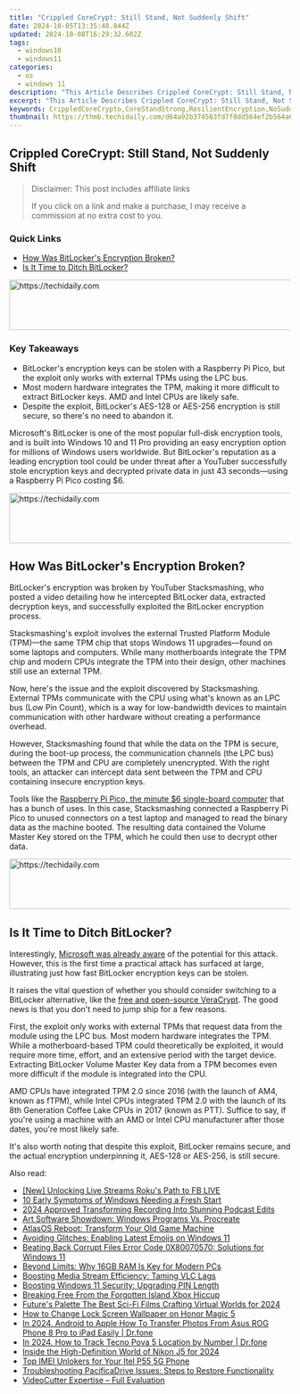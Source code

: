 ```yaml
---
title: "Crippled CoreCrypt: Still Stand, Not Suddenly Shift"
date: 2024-10-05T13:35:48.844Z
updated: 2024-10-08T16:29:32.602Z
tags:
  - windows10
  - windows11
categories:
  - os
  - windows 11
description: "This Article Describes Crippled CoreCrypt: Still Stand, Not Suddenly Shift"
excerpt: "This Article Describes Crippled CoreCrypt: Still Stand, Not Suddenly Shift"
keywords: CrippledCoreCrypto,CoreStandStrong,ResilientEncryption,NoSuddenShift,SecurityNoChange,StandThroughUpheaval,UnchangedCryptography
thumbnail: https://thmb.techidaily.com/d64a92b374563fd7f8dd564ef2b564a68a3b72b9d9892ee74121db7b4e7f60bc.jpg
---
```


## Crippled CoreCrypt: Still Stand, Not Suddenly Shift

>  Disclaimer: This post includes affiliate links
>
>  If you click on a link and make a purchase, I may receive a commission at no extra cost to you.
>

### Quick Links

* [How Was BitLocker's Encryption Broken?](#how-was-bitlocker-39-s-encryption-broken)
* [Is It Time to Ditch BitLocker?](#is-it-time-to-ditch-bitlocker)

<!-- affiliate ads begin -->
<a href="https://ephamedtechinc.pxf.io/c/5597632/2136626/26400" target="_top" id="2136626">
  <img src="//a.impactradius-go.com/display-ad/26400-2136626" border="0" alt="https://techidaily.com" width="728" height="90"/>
</a>
<img height="0" width="0" src="https://ephamedtechinc.pxf.io/i/5597632/2136626/26400" style="position:absolute;visibility:hidden;" border="0" />
<!-- affiliate ads end -->

### Key Takeaways

* BitLocker's encryption keys can be stolen with a Raspberry Pi Pico, but the exploit only works with external TPMs using the LPC bus.
* Most modern hardware integrates the TPM, making it more difficult to extract BitLocker keys. AMD and Intel CPUs are likely safe.
* Despite the exploit, BitLocker's AES-128 or AES-256 encryption is still secure, so there's no need to abandon it.

 Microsoft's BitLocker is one of the most popular full-disk encryption tools, and is built into Windows 10 and 11 Pro providing an easy encryption option for millions of Windows users worldwide. But BitLocker's reputation as a leading encryption tool could be under threat after a YouTuber successfully stole encryption keys and decrypted private data in just 43 seconds—using a Raspberry Pi Pico costing $6\.

<!-- affiliate ads begin -->
<a href="https://zebaoaffiliateprogram.pxf.io/c/5597632/2137976/21526" target="_top" id="2137976">
  <img src="//a.impactradius-go.com/display-ad/21526-2137976" border="0" alt="https://techidaily.com" width="728" height="90"/>
</a>
<img height="0" width="0" src="https://zebaoaffiliateprogram.pxf.io/i/5597632/2137976/21526" style="position:absolute;visibility:hidden;" border="0" />
<!-- affiliate ads end -->

## How Was BitLocker's Encryption Broken?

 BitLocker's encryption was broken by YouTuber Stacksmashing, who posted a video detailing how he intercepted BitLocker data, extracted decryption keys, and successfully exploited the BitLocker encryption process.

 Stacksmashing's exploit involves the external Trusted Platform Module (TPM)—the same TPM chip that stops Windows 11 upgrades—found on some laptops and computers. While many motherboards integrate the TPM chip and modern CPUs integrate the TPM into their design, other machines still use an external TPM.

 Now, here's the issue and the exploit discovered by Stacksmashing. External TPMs communicate with the CPU using what's known as an LPC bus (Low Pin Count), which is a way for low-bandwidth devices to maintain communication with other hardware without creating a performance overhead.

 However, Stacksmashing found that while the data on the TPM is secure, during the boot-up process, the communication channels (the LPC bus) between the TPM and CPU are completely unencrypted. With the right tools, an attacker can intercept data sent between the TPM and CPU containing insecure encryption keys.

 Tools like the [Raspberry Pi Pico, the minute $6 single-board computer](https://www.makeuseof.com/raspberry-pi-pico-projects/) that has a bunch of uses. In this case, Stacksmashing connected a Raspberry Pi Pico to unused connectors on a test laptop and managed to read the binary data as the machine booted. The resulting data contained the Volume Master Key stored on the TPM, which he could then use to decrypt other data.

<!-- affiliate ads begin -->
<a href="https://appsumo.8odi.net/c/5597632/2111994/7443" target="_top" id="2111994">
  <img src="//a.impactradius-go.com/display-ad/7443-2111994" border="0" alt="https://techidaily.com" width="728" height="90"/>
</a>
<img height="0" width="0" src="https://appsumo.8odi.net/i/5597632/2111994/7443" style="position:absolute;visibility:hidden;" border="0" />
<!-- affiliate ads end -->

## Is It Time to Ditch BitLocker?

 Interestingly, [Microsoft was already aware](https://learn.microsoft.com/en-us/windows/security/operating-system-security/data-protection/bitlocker/countermeasures#attacker-countermeasures) of the potential for this attack. However, this is the first time a practical attack has surfaced at large, illustrating just how fast BitLocker encryption keys can be stolen.

 It raises the vital question of whether you should consider switching to a BitLocker alternative, like the [free and open-source VeraCrypt](https://www.makeuseof.com/encrypt-windows-system-drive-veracrypt/). The good news is that you don't need to jump ship for a few reasons.

 First, the exploit only works with external TPMs that request data from the module using the LPC bus. Most modern hardware integrates the TPM. While a motherboard-based TPM could theoretically be exploited, it would require more time, effort, and an extensive period with the target device. Extracting BitLocker Volume Master Key data from a TPM becomes even more difficult if the module is integrated into the CPU.

 AMD CPUs have integrated TPM 2.0 since 2016 (with the launch of AM4, known as fTPM), while Intel CPUs integrated TPM 2.0 with the launch of its 8th Generation Coffee Lake CPUs in 2017 (known as PTT). Suffice to say, if you're using a machine with an AMD or Intel CPU manufacturer after those dates, you're most likely safe.

 It's also worth noting that despite this exploit, BitLocker remains secure, and the actual encryption underpinning it, AES-128 or AES-256, is still secure.

<span class="atpl-alsoreadstyle">Also read:</span>
<div><ul>
<li><a href="https://facebook-video-content.techidaily.com/new-unlocking-live-streams-rokus-path-to-fb-live/"><u>[New] Unlocking Live Streams Roku's Path to FB LIVE</u></a></li>
<li><a href="https://win11.techidaily.com/10-early-symptoms-of-windows-needing-a-fresh-start/"><u>10 Early Symptoms of Windows Needing a Fresh Start</u></a></li>
<li><a href="https://some-skills.techidaily.com/2024-approved-transforming-recording-into-stunning-podcast-edits/"><u>2024 Approved Transforming Recording Into Stunning Podcast Edits</u></a></li>
<li><a href="https://win11.techidaily.com/art-software-showdown-windows-programs-vs-procreate/"><u>Art Software Showdown: Windows Programs Vs. Procreate</u></a></li>
<li><a href="https://win11.techidaily.com/atlasos-reboot-transform-your-old-game-machine/"><u>AtlasOS Reboot: Transform Your Old Game Machine</u></a></li>
<li><a href="https://win11.techidaily.com/avoiding-glitches-enabling-latest-emojis-on-windows-11/"><u>Avoiding Glitches: Enabling Latest Emojis on Windows 11</u></a></li>
<li><a href="https://win11.techidaily.com/beating-back-corrupt-files-error-code-0x80070570-solutions-for-windows-11/"><u>Beating Back Corrupt Files Error Code 0X80070570: Solutions for Windows 11</u></a></li>
<li><a href="https://win11.techidaily.com/beyond-limits-why-16gb-ram-is-key-for-modern-pcs/"><u>Beyond Limits: Why 16GB RAM Is Key for Modern PCs</u></a></li>
<li><a href="https://win11.techidaily.com/boosting-media-stream-efficiency-taming-vlc-lags/"><u>Boosting Media Stream Efficiency: Taming VLC Lags</u></a></li>
<li><a href="https://win11.techidaily.com/boosting-windows-11-security-upgrading-pin-length/"><u>Boosting Windows 11 Security: Upgrading PIN Length</u></a></li>
<li><a href="https://win11.techidaily.com/breaking-free-from-the-forgotten-island-xbox-hiccup/"><u>Breaking Free From the Forgotten Island Xbox Hiccup</u></a></li>
<li><a href="https://some-knowledge.techidaily.com/futures-palette-the-best-sci-fi-films-crafting-virtual-worlds-for-2024/"><u>Future's Palette The Best Sci-Fi Films Crafting Virtual Worlds for 2024</u></a></li>
<li><a href="https://unlock-android.techidaily.com/how-to-change-lock-screen-wallpaper-on-honor-magic-5-by-drfone-android/"><u>How to Change Lock Screen Wallpaper on Honor Magic 5</u></a></li>
<li><a href="https://android-transfer.techidaily.com/in-2024-android-to-apple-how-to-transfer-photos-from-asus-rog-phone-8-pro-to-ipad-easily-drfone-by-drfone-transfer-from-android-transfer-from-android/"><u>In 2024, Android to Apple How To Transfer Photos From Asus ROG Phone 8 Pro to iPad Easily | Dr.fone</u></a></li>
<li><a href="https://android-location-track.techidaily.com/in-2024-how-to-track-tecno-pova-5-location-by-number-drfone-by-drfone-virtual-android/"><u>In 2024, How to Track Tecno Pova 5 Location by Number | Dr.fone</u></a></li>
<li><a href="https://extra-guidance.techidaily.com/inside-the-high-definition-world-of-nikon-j5-for-2024/"><u>Inside the High-Definition World of Nikon J5 for 2024</u></a></li>
<li><a href="https://sim-unlock.techidaily.com/top-imei-unlokers-for-your-itel-p55-5g-phone-by-drfone-android/"><u>Top IMEI Unlokers for Your Itel P55 5G Phone</u></a></li>
<li><a href="https://win-blog.techidaily.com/troubleshooting-pacificadrive-issues-steps-to-restore-functionality/"><u>Troubleshooting PacificaDrive Issues: Steps to Restore Functionality</u></a></li>
<li><a href="https://extra-lessons.techidaily.com/videocutter-expertise-full-evaluation/"><u>VideoCutter Expertise – Full Evaluation</u></a></li>
</ul></div>

<ins class="adsbygoogle"
      style="display:block"
      data-ad-client="ca-pub-7571918770474297"
      data-ad-slot="8358498916"
      data-ad-format="auto"
      data-full-width-responsive="true"></ins>
    